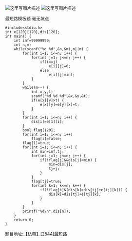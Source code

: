 ![这里写图片描述](http://img.blog.csdn.net/20160330072552087)
![这里写图片描述](http://img.blog.csdn.net/20160330072559618)

最短路模板题
毫无坑点

```
#include<stdio.h>
int e[120][120],dis[120];
int main() {
	int inf=99999999;
	int n,m;
	while(scanf("%d %d",&n,&m),n||m) {
		for(int i=1; i<=n; i++) {
			for(int j=1; j<=n; j++) {
				if(i==j)
					e[i][j]=0;
				else
					e[i][j]=inf;
			}
		}
		while(m--) {
			int x,y,t;
			scanf("%d %d %d",&x,&y,&t);
			if(e[x][y]>t) {
				e[x][y]=e[y][x]=t;
			}
		}
		for(int i=1; i<=n; i++) {
			dis[i]=e[1][i];
		}
		bool flag[120];
		for(int i=1; i<=n; i++)
			flag[i]=false;
		flag[1]=true;
		for(int i=1; i<=n; i++) {
			int min=inf,tj;
			for(int j=1; j<=n; j++) {
				if(!flag[j]&&dis[j]<min) {
					min=dis[j];
					tj=j;
				}
			}
			flag[tj]=true;
			for(int k=1; k<=n; k++) {
				if(!flag[k]&(dis[k]>dis[tj]+e[tj][k])) {
					dis[k]=dis[tj]+e[tj][k];
				}
			}
		}
		printf("%d\n",dis[n]);
	}
	return 0;
}
```

题目地址:[【杭电】[2544]最短路](http://acm.hdu.edu.cn/showproblem.php?pid=2544)